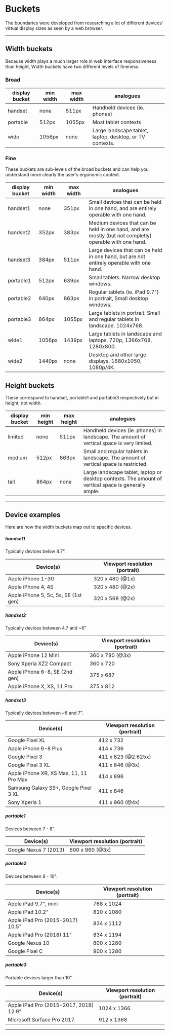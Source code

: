 # Buckets

The boundaries were developed from researching a lot of different devices' virtual display sizes as seen by a web browser.

---

## Width buckets

Because width plays a much larger role in web interface responsiveness than height, Width buckets have two different levels of fineness.

### Broad

| display bucket | min width | max width | analogues |
|---|--|--|--|
| handset | none | 511px | Handheld devices (ie. phones) |
| portable | 512px | 1055px | Most tablet contexts |
| wide | 1056px | none | Large landscape tablet, laptop, desktop, or TV contexts.  |


### Fine

These buckets are sub-levels of the broad buckets and can help you understand more clearly the user's ergonomic context.

| display bucket | min width | max width | analogues |
|---|--|--|--|
| handset1 | none | 351px | Small devices that can be held in one hand, and are entirely operable with one hand. |
| handset2 | 352px | 383px | Medium devices that can be held in one hand, and are mostly (but not completly) operable with one hand. |
| handset3 | 384px | 511px | Large devices that can be held in one hand, but are not entirely operable with one hand. |
| portable1 | 512px | 639px | Small tablets. Narrow desktop windows. |
| portable2 | 640px | 863px | Regular tablets (ie. iPad 9.7") in portrait, Small desktop windows. |
| portable3 | 864px | 1055px | Large tablets in portrait. Small and regular tablets in landscape. 1024x768. |
| wide1 | 1056px | 1439px | Large tablets in landscape and laptops. 720p, 1366x768, 1280x800.  |
| wide2 | 1440px | none | Desktop and other large displays. 1680x1050, 1080p/4K. |



## Height buckets

These correspond to handset, portable1 and portable3 respectively but in height, not width.

| display bucket | min height | max height | analogues |
|---|--|--|--|
| limited | none | 511px | Handheld devices (ie. phones) in landscape. The amount of vertical space is very limited. |
| medium | 512px | 863px | Small and regular tablets in landscape. The amount of vertical space is restricted. |
| tall | 864px | none | Large landscape tablet, laptop or desktop contexts. The amount of vertical space is generally ample. |



---

## Device examples

Here are how the width buckets map out to specific devices.

##### handset1
Typically devices below 4.7".

| Device(s) | Viewport resolution (portrait) |
| -- | -- |
| Apple iPhone 1-3G | 320 x 480 (@1x) |
| Apple iPhone 4, 4S | 320 x 480 (@2x) |
| Apple iPhone 5, 5c, 5s, SE (1st gen) | 320 x 568 (@2x) |

##### handset2
Typically devices between 4.7 and ~6"

| Device(s) | Viewport resolution (portrait) |
| -- | -- |
| Apple iPhone 12 Mini | 360 x 780 (@3x) |
| Sony Xperia XZ2 Compact | 360 x 720 |
| Apple iPhone 6-8, SE (2nd gen) | 375 x 687 |
| Apple iPhone X, XS, 11 Pro | 375 x 812 |

##### handset3
Typically devices between ~6 and 7".

| Device(s) | Viewport resolution (portrait) |
| -- | -- |
| Google Pixel XL | 412 x 732 |
| Apple iPhone 6-8 Plus | 414 x 736 |
| Google Pixel 3 | 411 x 823 (@2.625x) |
| Google Pixel 3 XL | 411 x 846 (@3x) |
| Apple iPhone XR, XS Max, 11, 11 Pro Max | 414 x 896 |
| Samsung Galaxy S9+, Google Pixel 3 XL | 411 x 846 |
| Sony Xperia 1 | 411 x 960 (@4x) |


##### portable1
Devices between 7 - 8".

| Device(s) | Viewport resolution (portrait) |
| -- | -- |
| Google Nexus 7 (2013) | 600 x 960 (@3x) |


##### portable2
Devices between 8 - 10".

| Device(s) | Viewport resolution (portrait) |
| -- | -- |
| Apple iPad 9.7", mini | 768 x 1024 |
| Apple iPad 10.2" | 810 x 1080 |
| Apple iPad Pro (2015-2017) 10.5" | 834 x 1112 |
| Apple iPad Pro (2018) 11" | 834 x 1194 |
| Google Nexus 10 | 800 x 1280 |
| Google Pixel C | 900 x 1280 |


##### portable3
Portable devices larger than 10".

| Device(s) | Viewport resolution (portrait) |
| -- | -- |
| Apple iPad Pro (2015-2017, 2018) 12.9" | 1024 x 1366 |
| Microsoft Surface Pro 2017 | 912 x 1368 |

---
